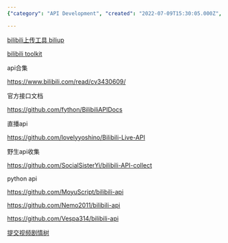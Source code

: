 ```yaml
---
{"category": "API Development", "created": "2022-07-09T15:30:05.000Z", "date": "2022-07-09 15:30:05", "description": "Bilibili APIs allow developers to create tools and applications in various languages like Python for tasks such as video uploading, user account management, and more.", "modified": "2022-11-04T03:41:41.444Z", "tags": ["API", "bilibili", "stub"], "title": "哔哩哔哩 接口 Bilibili APIs"}

---
```


[bilibili上传工具 biliup](https://github.com/biliup/biliup)

[bilibili toolkit](https://github.com/Hsury/Bilibili-Toolkit)

api合集

https://www.bilibili.com/read/cv3430609/

官方接口文档

https://github.com/fython/BilibiliAPIDocs

直播api

https://github.com/lovelyyoshino/Bilibili-Live-API

野生api收集

https://github.com/SocialSisterYi/bilibili-API-collect

python api

https://github.com/MoyuScript/bilibili-api

https://github.com/Nemo2011/bilibili-api

https://github.com/Vespa314/bilibili-api

[提交视频剧情树](https://nemo2011.github.io/bilibili-api/#/examples/interactive_video)
